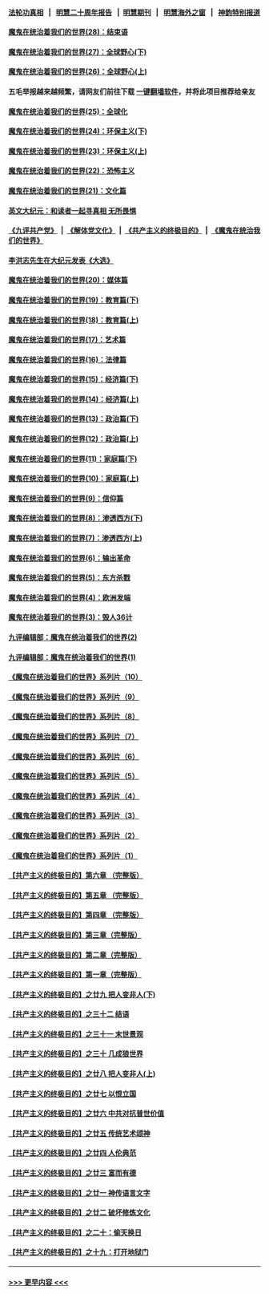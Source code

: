 #### [法轮功真相](https://github.com/gfw-breaker/truth/blob/master/README.md?t=0) &nbsp;&nbsp;|&nbsp;&nbsp; [明慧二十周年报告](https://github.com/gfw-breaker/mh-reports/blob/master/README.md?t=0) &nbsp;&nbsp;|&nbsp;&nbsp;[明慧期刊](https://github.com/gfw-breaker/mh-qikan) &nbsp;&nbsp;|&nbsp;&nbsp; [明慧海外之窗](https://github.com/gfw-breaker/mh-news/blob/master/README.md?t=0) &nbsp;&nbsp;|&nbsp;&nbsp; [神韵特别报道](https://github.com/gfw-breaker/mh-news/blob/master/shenyun.md?t=0)
#### [魔鬼在统治着我们的世界(28)：结束语](../pages/nsc422/n10936246.md?t=06110351) 
#### [魔鬼在统治着我们的世界(27)：全球野心(下)](../pages/nsc422/n10928319.md?t=06110351) 
#### [魔鬼在统治着我们的世界(26)：全球野心(上)](../pages/nsc422/n10900318.md?t=06110351) 
#### 五毛举报越来越频繁，请网友们前往下载 [一键翻墙软件](https://github.com/gfw-breaker/ssr-accounts)，并将此项目推荐给亲友
#### [魔鬼在统治着我们的世界(25)：全球化](../pages/nsc422/n10788205.md?t=06110351) 
#### [魔鬼在统治着我们的世界(24)：环保主义(下)](../pages/nsc422/n10695307.md?t=06110351) 
#### [魔鬼在统治着我们的世界(23)：环保主义(上)](../pages/nsc422/n10688613.md?t=06110351) 
#### [魔鬼在统治着我们的世界(22)：恐怖主义](../pages/nsc422/n10614727.md?t=06110351) 
#### [魔鬼在统治着我们的世界(21)：文化篇](../pages/nsc422/n10597706.md?t=06110351) 
#### [英文大纪元：和读者一起寻真相 无所畏惧](../pages/nsc422/n12542027.md?t=06110351) 
#### [《九评共产党》](https://github.com/begood0513/9ping.md/blob/master/README.md) &nbsp;|&nbsp; [《解体党文化》](../../../../jtdwh.md/blob/master/README.md)  &nbsp;|&nbsp; [《共产主义的终极目的》](../../../../gczydzjmd.md/blob/master/README.md) &nbsp;|&nbsp; [《魔鬼在统治我们的世界》](../../../../mgztzwmdsj.md/blob/master/README.md) 
#### [李洪志先生在大纪元发表《大选》](../pages/nsc422/n12534746.md?t=06110351) 
#### [魔鬼在统治着我们的世界(20)：媒体篇](../pages/nsc422/n10586579.md?t=06110351) 
#### [魔鬼在统治着我们的世界(19)：教育篇(下)](../pages/nsc422/n10564808.md?t=06110351) 
#### [魔鬼在统治着我们的世界(18)：教育篇(上)](../pages/nsc422/n10526970.md?t=06110351) 
#### [魔鬼在统治着我们的世界(17)：艺术篇](../pages/nsc422/n10499093.md?t=06110351) 
#### [魔鬼在统治着我们的世界(16)：法律篇](../pages/nsc422/n10485969.md?t=06110351) 
#### [魔鬼在统治着我们的世界(15)：经济篇(下)](../pages/nsc422/n10469975.md?t=06110351) 
#### [魔鬼在统治着我们的世界(14)：经济篇(上)](../pages/nsc422/n10457370.md?t=06110351) 
#### [魔鬼在统治着我们的世界(13)：政治篇(下)](../pages/nsc422/n10448270.md?t=06110351) 
#### [魔鬼在统治着我们的世界(12)：政治篇(上)](../pages/nsc422/n10444576.md?t=06110351) 
#### [魔鬼在统治着我们的世界(11)：家庭篇(下)](../pages/nsc422/n10440961.md?t=06110351) 
#### [魔鬼在统治着我们的世界(10)：家庭篇(上)](../pages/nsc422/n10435448.md?t=06110351) 
#### [魔鬼在统治着我们的世界(9)：信仰篇](../pages/nsc422/n10432159.md?t=06110351) 
#### [魔鬼在统治着我们的世界(8)：渗透西方(下)](../pages/nsc422/n10429603.md?t=06110351) 
#### [魔鬼在统治着我们的世界(7)：渗透西方(上)](../pages/nsc422/n10426013.md?t=06110351) 
#### [魔鬼在统治着我们的世界(6)：输出革命](../pages/nsc422/n10421536.md?t=06110351) 
#### [魔鬼在统治着我们的世界(5)：东方杀戮](../pages/nsc422/n10417707.md?t=06110351) 
#### [魔鬼在统治着我们的世界(4)：欧洲发端](../pages/nsc422/n10414890.md?t=06110351) 
#### [魔鬼在统治着我们的世界(3)：毁人36计](../pages/nsc422/n10411583.md?t=06110351) 
#### [九评编辑部：魔鬼在统治着我们的世界(2)](../pages/nsc422/n10410036.md?t=06110351) 
#### [九评编辑部：魔鬼在统治着我们的世界(1)](../pages/nsc422/n10406825.md?t=06110351) 
#### [《魔鬼在统治着我们的世界》系列片（10）](../pages/nsc422/n12292670.md?t=06110351) 
#### [《魔鬼在统治着我们的世界》系列片（9）](../pages/nsc422/n12290859.md?t=06110351) 
#### [《魔鬼在统治着我们的世界》系列片（8）](../pages/nsc422/n12287445.md?t=06110351) 
#### [《魔鬼在统治着我们的世界》系列片（7）](../pages/nsc422/n12283425.md?t=06110351) 
#### [《魔鬼在统治着我们的世界》系列片（6）](../pages/nsc422/n12282314.md?t=06110351) 
#### [《魔鬼在统治着我们的世界》系列片（5）](../pages/nsc422/n12281419.md?t=06110351) 
#### [《魔鬼在统治着我们的世界》系列片（4）](../pages/nsc422/n12274024.md?t=06110351) 
#### [《魔鬼在统治着我们的世界》系列片（3）](../pages/nsc422/n12271322.md?t=06110351) 
#### [《魔鬼在统治着我们的世界》系列片（2）](../pages/nsc422/n12269049.md?t=06110351) 
#### [《魔鬼在统治着我们的世界》系列片（1）](../pages/nsc422/n12267575.md?t=06110351) 
#### [【共产主义的终极目的】第六章 （完整版）](../pages/nsc422/n11428913.md?t=06110351) 
#### [【共产主义的终极目的】第五章 （完整版）](../pages/nsc422/n11428912.md?t=06110351) 
#### [【共产主义的终极目的】第四章 （完整版）](../pages/nsc422/n11428907.md?t=06110351) 
#### [【共产主义的终极目的】第三章（完整版）](../pages/nsc422/n11428848.md?t=06110351) 
#### [【共产主义的终极目的】第二章（完整版）](../pages/nsc422/n11428831.md?t=06110351) 
#### [【共产主义的终极目的】第一章（完整版）](../pages/nsc422/n11417651.md?t=06110351) 
#### [【共产主义的终极目的】之廿九 把人变非人(下)](../pages/nsc422/n11344140.md?t=06110351) 
#### [【共产主义的终极目的】之三十二 结语](../pages/nsc422/n11360535.md?t=06110351) 
#### [【共产主义的终极目的】之三十一 末世景观](../pages/nsc422/n11351129.md?t=06110351) 
#### [【共产主义的终极目的】之三十 几成狼世界](../pages/nsc422/n11348280.md?t=06110351) 
#### [【共产主义的终极目的】之廿八 把人变非人(上)](../pages/nsc422/n11340492.md?t=06110351) 
#### [【共产主义的终极目的】之廿七 以恨立国](../pages/nsc422/n11336944.md?t=06110351) 
#### [【共产主义的终极目的】之廿六 中共对抗普世价值](../pages/nsc422/n11324785.md?t=06110351) 
#### [【共产主义的终极目的】之廿五 传统艺术颂神](../pages/nsc422/n11296396.md?t=06110351) 
#### [【共产主义的终极目的】之廿四 人伦典范](../pages/nsc422/n11296397.md?t=06110351) 
#### [【共产主义的终极目的】之廿三 富而有德](../pages/nsc422/n11283598.md?t=06110351) 
#### [【共产主义的终极目的】之廿一 神传语言文字](../pages/nsc422/n11263265.md?t=06110351) 
#### [【共产主义的终极目的】之廿二 破坏修炼文化](../pages/nsc422/n11245728.md?t=06110351) 
#### [【共产主义的终极目的】之二十：偷天换日](../pages/nsc422/n11238846.md?t=06110351) 
#### [【共产主义的终极目的】之十九：打开地狱门](../pages/nsc422/n11206376.md?t=06110351) 

----
#### [ >>> 更早内容 <<< ](../indexes/nsc422-earlier.md)
